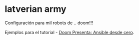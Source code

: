 # latverian army

Configuración para mil robots de .. doom!!!

Ejemplos para el tutorial - [Doom Presenta: Ansible desde cero](https://geekl0g.wordpress.com/tag/ansible-desde-cero/).
